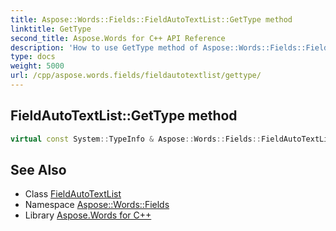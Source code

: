 ```yaml
---
title: Aspose::Words::Fields::FieldAutoTextList::GetType method
linktitle: GetType
second_title: Aspose.Words for C++ API Reference
description: 'How to use GetType method of Aspose::Words::Fields::FieldAutoTextList class in C++.'
type: docs
weight: 5000
url: /cpp/aspose.words.fields/fieldautotextlist/gettype/
---
```

## FieldAutoTextList::GetType method




```cpp
virtual const System::TypeInfo & Aspose::Words::Fields::FieldAutoTextList::GetType() const override
```

## See Also

* Class [FieldAutoTextList](../)
* Namespace [Aspose::Words::Fields](../../)
* Library [Aspose.Words for C++](../../../)
